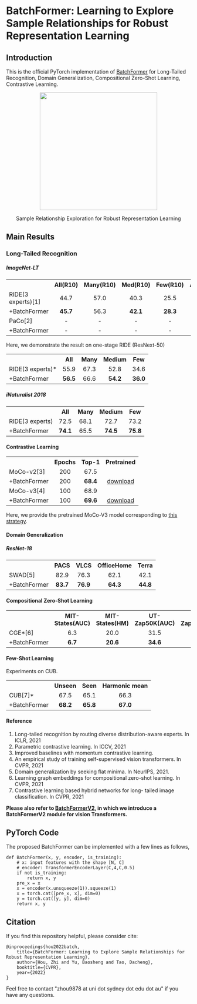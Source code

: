 # BatchFormer: Learning to Explore Sample Relationships for Robust Representation Learning

## Introduction

This is the official PyTorch implementation of [BatchFormer](https://arxiv.org/abs/2203.01522) for Long-Tailed Recognition, Domain Generalization, Compositional Zero-Shot Learning, Contrastive Learning.

<p align="center">
  <img src="rela_illu.png" width="320">
</p>

<p align="center">
Sample Relationship Exploration for Robust Representation Learning
  </p>


## Main Results

### Long-Tailed Recognition

##### ImageNet-LT
<table><tbody>
<!-- START TABLE -->
<!-- TABLE HEADER -->
<th valign="bottom"></th>
<th valign="bottom">All(R10)</th>
<th valign="bottom">Many(R10)</th>
<th valign="bottom">Med(R10)</th>
<th valign="bottom">Few(R10)</th>
<th valign="bottom">All(R50)</th>
<th valign="bottom">Many(R50)</th>
<th valign="bottom">Med(R50)</th>
<th valign="bottom">Few(R50)</th>
<!-- TABLE BODY -->
<tr><td align="left">RIDE(3 experts)[1]</td>
<td align="center">44.7</td>
<td align="center">57.0</td>
<td align="center">40.3</td>
<td align="center">25.5</td>
<td align="center">53.6</td>
<td align="center">64.9</td>
<td align="center">50.4</td>
<td align="center">33.2</td>
</tr>

<tr><td align="left">+BatchFormer</td>
<td align="center"><b>45.7</b></td>
<td align="center">56.3</td>
<td align="center"><b>42.1</b></td>
<td align="center"><b>28.3</b></td>
<td align="center"><b>54.1</b></td>
<td align="center">64.3</td>
<td align="center"><b>51.4</b></td>
<td align="center"><b>35.1</b></td>
    
<tr><td align="left">PaCo[2]</td>
<td align="center">-</td>
<td align="center">-</td>
<td align="center">-</td>
<td align="center">-</td>
<td align="center">57.0</td>
<td align="center">64.8</td>
<td align="center">55.9</td>
<td align="center">39.1</td>
</tr>

<tr><td align="left">+BatchFormer</td>
<td align="center">-</td>
<td align="center">-</td>
<td align="center">-</td>
<td align="center">-</td>
<td align="center"><b>57.4</b></td>
<td align="center">62.7</td>
<td align="center"><b>56.7</b></td>
<td align="center"><b>42.1</b></td>
</tbody></table>

Here, we demonstrate the result on one-stage RIDE (ResNext-50)
<table><tbody>
<!-- START TABLE -->
<!-- TABLE HEADER -->
<th valign="bottom"></th>
<th valign="bottom">All</th>
<th valign="bottom">Many</th>
<th valign="bottom">Medium</th>
<th valign="bottom">Few</th>

<!-- TABLE BODY -->
<tr><td align="left">RIDE(3 experts)*</td>
<td align="center">55.9</td>
<td align="center">67.3</td>
<td align="center">52.8</td>
<td align="center">34.6</td>
</tr>
    <tr><td align="left">+BatchFormer</td>
<td align="center"><b>56.5</b></td>
<td align="center">66.6</td>
<td align="center"><b>54.2</b></td>
<td align="center"><b>36.0</b></td>
</tbody></table>


##### iNaturalist 2018
<table><tbody>
<!-- START TABLE -->
<!-- TABLE HEADER -->
<th valign="bottom"></th>
<th valign="bottom">All</th>
<th valign="bottom">Many</th>
<th valign="bottom">Medium</th>
<th valign="bottom">Few</th>

<!-- TABLE BODY -->
<tr><td align="left">RIDE(3 experts)</td>
<td align="center">72.5</td>
<td align="center">68.1</td>
<td align="center">72.7</td>
<td align="center">73.2</td>
</tr>
    <tr><td align="left">+BatchFormer</td>
<td align="center"><b>74.1</b></td>
<td align="center">65.5</td>
<td align="center"><b>74.5</b></td>
<td align="center"><b>75.8</b></td>
</tbody></table>

#### Contrastive Learning
<table><tbody>
<!-- START TABLE -->
<!-- TABLE HEADER -->
<th valign="bottom"></th>
<th valign="bottom">Epochs</th>
<th valign="bottom">Top-1</th>
<th valign="bottom">Pretrained</th>
<!-- TABLE BODY -->
<tr><td align="left">MoCo-v2[3]</td>
<td align="center">200</td>
<td align="center">67.5</td>
<td align="center"></td>
</tr>
<tr><td align="left">+BatchFormer</td>
<td align="center">200</td>
<td align="center"><b>68.4</b></td>
  <td align="center"><a href="https://cloudstor.aarnet.edu.au/plus/s/nnepE6cPmEPMOkv">download</a></td>
    
<tr><td align="left">MoCo-v3[4]</td>
<td align="center">100</td>
<td align="center">68.9</td>
</tr>
<tr><td align="left">+BatchFormer</td>
<td align="center">100</td>
<td align="center"><b>69.6</b></td>
    <td align="center"><a href="https://cloudstor.aarnet.edu.au/plus/s/IHxiZW3I8iiDS5u">download</a></td>
</tbody></table>

Here, we provide the pretrained MoCo-V3 model corresponding to [this strategy](https://github.com/zhihou7/BatchFormer/blob/cc7a060c6395cb1dc8a7c577df77f52a44deaf9d/moco-v3/moco/builder.py#L139).

#### Domain Generalization

##### ResNet-18

<table><tbody>
<!-- START TABLE -->
<!-- TABLE HEADER -->
<th valign="bottom"></th>
<th valign="bottom">PACS</th>
<th valign="bottom">VLCS</th>
<th valign="bottom">OfficeHome</th>
<th valign="bottom">Terra</th>

<!-- TABLE BODY -->
<tr><td align="left">SWAD[5]</td>
<td align="center">82.9</td>
<td align="center">76.3</td>
<td align="center">62.1</td>
<td align="center">42.1</td>
</tr>
    <tr><td align="left">+BatchFormer</td>
<td align="center"><b>83.7</b></td>
<td align="center"><b>76.9</b></td>
<td align="center"><b>64.3</b></td>
<td align="center"><b>44.8</b></td>
</tbody></table>


#### Compositional Zero-Shot Learning
<table><tbody>
<!-- START TABLE -->
<!-- TABLE HEADER -->
<th valign="bottom"></th>
<th valign="bottom">MIT-States(AUC)</th>
<th valign="bottom">MIT-States(HM)</th>
<th valign="bottom">UT-Zap50K(AUC)</th>
<th valign="bottom">UT-Zap50K(HM)</th>
<th valign="bottom">C-GQA(AUC)</th>
<th valign="bottom">C-GQA(HM)</th>
<!-- TABLE BODY -->
<tr><td align="left">CGE*[6]</td>
<td align="center">6.3</td>
<td align="center">20.0</td>
<td align="center">31.5</td>
<td align="center">46.5</td>
<td align="center">3.7</td>
<td align="center">14.9</td>
</tr>
    <tr><td align="left">+BatchFormer</td>
<td align="center"><b>6.7</b></td>
<td align="center"><b>20.6</b></td>
<td align="center"><b>34.6</b></td>
<td align="center"><b>49.0</b></td>
<td align="center"><b>3.8</b></td>
<td align="center"><b>15.5</b></td>
</tbody></table>

#### Few-Shot Learning
Experiments on CUB.

<table><tbody>
<!-- START TABLE -->
<!-- TABLE HEADER -->
<th valign="bottom"></th>
<th valign="bottom">Unseen</th>
<th valign="bottom">Seen</th>
<th valign="bottom">Harmonic mean</th>

<!-- TABLE BODY -->
<tr><td align="left">CUB[7]*</td>
<td align="center">67.5</td>
<td align="center">65.1</td>
<td align="center">66.3</td>
</tr>
    <tr><td align="left">+BatchFormer</td>
<td align="center"><b>68.2</b></td>
<td align="center"><b>65.8</b></td>
<td align="center"><b>67.0</b></td>
</tbody></table>


#### Reference

1. Long-tailed recognition by routing diverse distribution-aware experts. In ICLR, 2021
2. Parametric contrastive learning. In ICCV, 2021
3. Improved baselines with momentum contrastive learning.
4. An empirical study of training self-supervised vision transformers. In CVPR, 2021
5. Domain generalization by seeking flat minima. In NeurIPS, 2021.
6. Learning graph embeddings for compositional zero-shot learning. In CVPR, 2021
7. Contrastive learning based hybrid networks for long- tailed image classification. In CVPR, 2021

**Please also refer to [BatchFormerV2](https://arxiv.org/abs/2204.01254), in which we introduce a BatchFormerV2 module for vision Transformers.**


## PyTorch Code

The proposed BatchFormer can be implemented with a few lines as follows,

    def BatchFormer(x, y, encoder, is_training):
        # x: input features with the shape [N, C]
        # encoder: TransformerEncoderLayer(C,4,C,0.5)
        if not is_training:
            return x, y
        pre_x = x
        x = encoder(x.unsqueeze(1)).squeeze(1)
        x = torch.cat([pre_x, x], dim=0)
        y = torch.cat([y, y], dim=0)
        return x, y



## Citation
If you find this repository helpful, please consider cite:

    @inproceedings{hou2022batch,
        title={BatchFormer: Learning to Explore Sample Relationships for Robust Representation Learning},
        author={Hou, Zhi and Yu, Baosheng and Tao, Dacheng},
        booktitle={CVPR},
        year={2022}
    }

Feel free to contact "zhou9878 at uni dot sydney dot edu dot au" if you have any questions.
